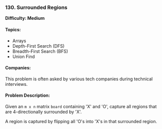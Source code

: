 ### 130. Surrounded Regions

**Difficulty: Medium**

#### Topics: 

- Arrays
- Depth-First Search (DFS)
- Breadth-First Search (BFS)
- Union Find

#### Companies:

This problem is often asked by various tech companies during technical interviews.

#### Problem Description:

Given an `m x n` matrix `board` containing 'X' and 'O', capture all regions that are 4-directionally surrounded by 'X'.

A region is captured by flipping all 'O's into 'X's in that surrounded region.
